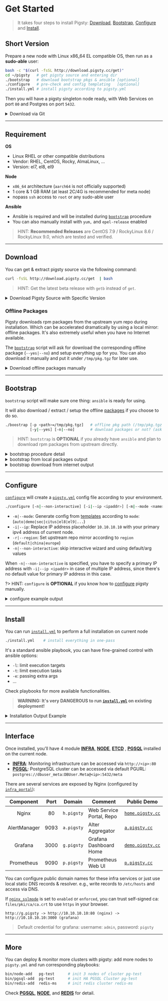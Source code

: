 # Get Started

> It takes four steps to install Pigsty: [Download](#download), [Bootstrap](#bootstrap), [Configure](#configure) and [Install](#install).

## Short Version

Prepare a new node with Linux x86_64 EL compatible OS, then run as a **sudo-able** user:

```bash
bash -c "$(curl -fsSL http://download.pigsty.cc/get)"  
cd ~/pigsty   # get pigsty source and entering dir
./bootstrap   # download bootstrap pkgs & ansible [optional]
./configure   # pre-check and config templating   [optional] 
./install.yml # install pigsty according to pigsty.yml
```

Then you will have a pigsty singleton node ready, with Web Services on port `80` and Postgres on port `5432`.

<details><summary>Download via Git</summary>

You can also download pigsty source with `git`, don't forget to checkout a specific version.

```bash
git clone https://github.com/Vonng/pigsty;
cd pigsty; git checkout v2.0.0-rc3
```

</details>



-----------------------

## Requirement

**OS**

* Linux RHEL or other compatible distributions
* Vendor: RHEL, CentOS, Rocky, AlmaLinux, ...
* Version: el7, el8, el9

**Node**

* `x86_64` architecture (`aarch64` is not officially supported)
* 1 core & 1 GB RAM (at least 2C/4G is recommended for meta node)
* nopass `ssh` access to `root` or any sudo-able user

**Ansible**

* Ansible is required and will be installed during [`bootstrap`](#bootstrap) procedure
* You can also manually install with `yum,` and `epel-release` enabled

> HINT: **Recommended Releases** are CentOS 7.9 / RockyLinux 8.6 / RockyLinux 9.0, which are tested and verified.




-----------------------

## Download

You can get & extract pigsty source via the following command:

```bash
curl -fsSL http://download.pigsty.cc/get  | bash
```

> HINT: Get the latest beta release with `getb` instead of `get`.

<details><summary>Download Pigsty Source with Specific Version</summary>

If you want to download a specific version, use the following URLs:

```bash
VERSION=v2.0.0-rc3
https://github.com/Vonng/pigsty/releases/download/${VERSION}/pigsty-${VERSION}.tgz
```

For example, Pigsty v2.0.0-rc3 source can be acquired with:

```bash 
curl -L https://github.com/Vonng/pigsty/releases/download/v2.0.0-rc3/pigsty-v2.0.0-rc3.tgz -o ~/pigsty.tgz
curl -L http://download.pigsty.cc/v2.0.0-rc3/pigsty-v2.0.0-rc3.tgz -o ~/pigsty.tgz   # China CDN Mirror
```

</details>


### Offline Packages

Pigsty downloads rpm packages from the upstream yum repo during installation.
Which can be accelerated dramatically by using a local mirror: offline packages.
It's also extremely useful when you have no Internet available.

The [`bootstrap`](#bootstrap) script will ask for download the corresponding offline package (`--yes|--no`) and setup everything up for you.
You can also download it manually and put it under `/tmp/pkg.tgz` for later use.

<details><summary>Download offline packages manually</summary>

```bash
VERSION=v2.0.0-rc3
OS_VERSION=$(rpm -q --qf "%{VERSION}" $(rpm -q --whatprovides redhat-release) | grep -o '^[^.]\+')
ARCH=$(uname -m)
FILENAME=pigsty-pkg-${VERSION}.el${OS_VERSION}.${ARCH}.tgz
PKG_URL="https://github.com/Vonng/pigsty/releases/download/${VERSION}/${FILENAME}"
echo ${PKG_URL} && curl -L ${PKG_URL} -o /tmp/pkg.tgz
```

For example, Pigsty v2.0.0-rc3 on EL7.x86_64 will have the following packages: 

```bash
curl -L https://github.com/Vonng/pigsty/releases/download/v2.0.0-rc3/pigsty-pkg-v2.0.0-rc3.el7.x86_64.tgz  -o /tmp/pkg.tgz
curl -L http://download.pigsty.cc/v2.0.0-rc3/pigsty-pkg-v2.0.0-rc3.el7.x86_64.tgz -o /tmp/pkg.tgz  # China CDN Mirror
```

> Not all combinations of OS and architecture are supported yet. Please check the official release page.

</details>









-----------------------

## Bootstrap

`bootstrap` script will make sure one thing: `ansible` is ready for using. 

It will also download / extract / setup the offline [packages](#offline-packages) if you choose to do so.

```bash
./boostrap [-p <path>=/tmp/pkg.tgz]   # offline pkg path (/tmp/pkg.tgz by default)
           [-y|--yes] [-n|--no]       # download packages or not? (ask by default)
```

> HINT: `bootstrap` is **OPTIONAL** if you already have `ansible` and plan to download rpm packages from upstream directly.

<details><summary>bootstrap procedure detail</summary>

1. Check preconditions

2. Check local repo exists ?
   * Y -> create `/etc/yum.repos.d/pigsty-local.repo` to enable it
   * N -> Download offline package from the Internet? 
     * Y -> Download from Github / CDN and extract & enable it
     * N -> Add basic os upstream repo file manually ?
          * Y -> add according to region / releasever
          * N -> leave it to user's default configuration
  * Now we have an available repo for installing ansible
    * Precedence: local `pkg.tgz` > downloaded `pkg.tgz` > upstream > user provide

3. install boot utils from the available repo

   * el7,8,9: `nginx wget sshpass createrepo_c yum-utils`
   * el8,9 extra: `dnf-utils modulemd-tools python3-jmespath`

4. Check ansible availability.

</details>


<details><summary>bootstrap from local packages output</summary>

If `/tmp/pkg.tgz` already exists, bootstrap will use it directly:

```bash
bootstrap pigsty v2.0.0-rc3 begin
[ OK ] region = china
[ OK ] kernel = Linux
[ OK ] machine = x86_64
[ OK ] release = 7.9.2009
[ OK ] sudo = vagrant ok
[ OK ] cache = /tmp/pkg.tgz exists
[ OK ] repo = extract from /tmp/pkg.tgz
[ OK ] repo file = use /etc/yum.repos.d/pigsty-local.repo
[ OK ] repo cache = created
[ OK ] install el7 utils
....(yum install ansible output)
[ OK ] ansible = ansible 2.9.27
[ OK ] boostrap pigsty complete
proceed with ./configure
```

</details>

<details><summary>bootstrap download from internet output</summary>

Download `pkg.tgz` from Github and extract it:

```bash
bootstrap pigsty v2.0.0-rc3 begin
[ OK ] region = china
[ OK ] kernel = Linux
[ OK ] machine = x86_64
[ OK ] release = 7.9.2009
[ OK ] sudo = vagrant ok
[ IN ] Cache /tmp/pkg.tgz not exists, download? (y/n):
=> y
[ OK ] download from Github http://download.pigsty.cc/v2.0.0-rc3/pigsty-pkg-v2.0.0-rc3.el7.x86_64.tgz to /tmp/pkg.tgz
  % Total    % Received % Xferd  Average Speed   Time    Time     Time  Current
                                 Dload  Upload   Total   Spent    Left  Speed
100  913M  100  913M    0     0   661k      0  0:23:33  0:23:33 --:--:--  834k
[ OK ] repo = extract from /tmp/pkg.tgz
[ OK ] repo file = use /etc/yum.repos.d/pigsty-local.repo
[ OK ] repo cache = created
[ OK ] install el7 utils
...... (yum install createrepo_c sshpass unzip output) 
==================================================================================================================
 Package                        Arch                Version                       Repository                 Size
==================================================================================================================
Installing:
 createrepo_c                   x86_64              0.10.0-20.el7                 pigsty-local               65 k
 sshpass                        x86_64              1.06-2.el7                    pigsty-local               21 k
 unzip                          x86_64              6.0-24.el7_9                  pigsty-local              172 k
Installing for dependencies:
 createrepo_c-libs              x86_64              0.10.0-20.el7                 pigsty-local               89 k

Transaction Summary
==================================================================================================================
...... (yum install ansible output)
==================================================================================================================
 Package                                      Arch            Version                 Repository             Size
==================================================================================================================
Installing:
 ansible                                      noarch          2.9.27-1.el7            pigsty-local           17 M
Installing for dependencies:
 PyYAML                                       x86_64          3.10-11.el7             pigsty-local          153 k
 libyaml                                      x86_64          0.1.4-11.el7_0          pigsty-local           55 k
 python-babel                                 noarch          0.9.6-8.el7             pigsty-local          1.4 M
 python-backports                             x86_64          1.0-8.el7               pigsty-local          5.8 k
 python-backports-ssl_match_hostname          noarch          3.5.0.1-1.el7           pigsty-local           13 k
 python-cffi                                  x86_64          1.6.0-5.el7             pigsty-local          218 k
 python-enum34                                noarch          1.0.4-1.el7             pigsty-local           52 k
 python-idna                                  noarch          2.4-1.el7               pigsty-local           94 k
 python-ipaddress                             noarch          1.0.16-2.el7            pigsty-local           34 k
 python-jinja2                                noarch          2.7.2-4.el7             pigsty-local          519 k
 python-markupsafe                            x86_64          0.11-10.el7             pigsty-local           25 k
 python-paramiko                              noarch          2.1.1-9.el7             pigsty-local          269 k
 python-ply                                   noarch          3.4-11.el7              pigsty-local          123 k
 python-pycparser                             noarch          2.14-1.el7              pigsty-local          104 k
 python-setuptools                            noarch          0.9.8-7.el7             pigsty-local          397 k
 python-six                                   noarch          1.9.0-2.el7             pigsty-local           29 k
 python2-cryptography                         x86_64          1.7.2-2.el7             pigsty-local          502 k
 python2-httplib2                             noarch          0.18.1-3.el7            pigsty-local          125 k
 python2-jmespath                             noarch          0.9.4-2.el7             pigsty-local           41 k
 python2-pyasn1                               noarch          0.1.9-7.el7             pigsty-local          100 k

Transaction Summary
==================================================================================================================
...
Complete!
[ OK ] ansible = ansible 2.9.27
[ OK ] boostrap pigsty complete
proceed with ./configure
```

</details>





-----------------------

## Configure

[`configure`](Config) will create a [`pigsty.yml`](https://github.com/Vonng/pigsty/blob/master/pigsty.yml) config file according to your environment.

```bash
./configure [-n|--non-interactive] [-i|--ip <ipaddr>] [-m|--mode <name>] [-r|--region <default|china|europe>]
```

* `-m|--mode`: Generate config from [templates](https://github.com/Vonng/pigsty/tree/master/files/pigsty) according to `mode`: (`auto|demo|sec|citus|el8|el9|...`)
* `-i|--ip`: Replace IP address placeholder `10.10.10.10` with your primary ipv4 address of current node.
* `-r|--region`: Set upstream repo mirror according to `region` (`default|china|europe`)
* `-n|--non-interactive`: skip interactive wizard and using default/arg values

When `-n|--non-interactive` is specified, you have to specify a primary IP address with `-i|--ip <ipaddr>` in case of multiple IP address, since there's no default value for primary IP address in this case.

?> HINT: `configure` is **OPTIONAL** if you know how to [configure](Config) pigsty manually.


<details><summary>configure example output</summary>

```bash
[vagrant@meta pigsty]$ ./configure
configure pigsty v2.0.0-rc3 begin
[ OK ] region = china
[ OK ] kernel = Linux
[ OK ] machine = x86_64
[ OK ] sudo = vagrant ok
[ OK ] ssh = vagrant@127.0.0.1 ok
[WARN] Multiple IP address candidates found:
    (1) 10.0.2.15	    inet 10.0.2.15/24 brd 10.0.2.255 scope global noprefixroute dynamic eth0
    (2) 10.10.10.10	    inet 10.10.10.10/24 brd 10.10.10.255 scope global noprefixroute eth1
[ OK ] primary_ip = 10.10.10.10 (from demo)
[ OK ] admin = vagrant@10.10.10.10 ok
[ OK ] mode = demo (vagrant demo)
[ OK ] config = demo @ 10.10.10.10
[ OK ] ansible = ansible 2.9.27
[ OK ] configure pigsty done
proceed with ./install.yml
```

</details>





-----------------------

## Install

You can run [`install.yml`](https://github.com/Vonng/pigsty/blob/master/pigsty.yml) to perform a full installation on current node

```bash
./install.yml    # install everything in one-pass
```

It's a standard ansible playbook, you can have fine-grained control with ansible options:

* `-l`: limit execution targets
* `-t`: limit execution tasks
* `-e`: passing extra args
* ...

Check playbooks for more available functionalities.

> **WARNING: It's very DANGEROUS to run [`install.yml`](https://github.com/Vonng/pigsty/blob/master/install.yml) on existing deployment!**


<details><summary>Installation Output Example</summary>

```bash
[vagrant@meta pigsty]$ ./install.yml

PLAY [IDENTITY] ********************************************************************************************************************************

TASK [node_id : get node fact] *****************************************************************************************************************
changed: [10.10.10.12]
changed: [10.10.10.11]
changed: [10.10.10.13]
changed: [10.10.10.10]
...
...
PLAY RECAP **************************************************************************************************************************************************************************
10.10.10.10                : ok=288  changed=215  unreachable=0    failed=0    skipped=64   rescued=0    ignored=0
10.10.10.11                : ok=263  changed=194  unreachable=0    failed=0    skipped=88   rescued=0    ignored=1
10.10.10.12                : ok=263  changed=194  unreachable=0    failed=0    skipped=88   rescued=0    ignored=1
10.10.10.13                : ok=153  changed=121  unreachable=0    failed=0    skipped=53   rescued=0    ignored=1
localhost                  : ok=3    changed=0    unreachable=0    failed=0    skipped=4    rescued=0    ignored=0
```

</details>




-----------------------

## Interface

Once installed, you'll have 4 module [**INFRA**](INFRA), [**NODE**](NODE), [**ETCD**](ETCD) , [**PGSQL**](PGSQL) installed on the current node. 

* [**INFRA**](INFRA): Monitoring infrastructure can be accessed via `http://<ip>:80`
* [**PGSQL**](PGSQL): PostgreSQL cluster can be accessed via default PGURL: `postgres://dbuser_meta:DBUser.Meta@<ip>:5432/meta`

There are several services are exposed by Nginx (configured by [`infra_portal`](PARAM#infra_portal)):

|    Component  | Port |    Domain    |     Comment              |     Public Demo          |
| :-----------: | :--: | :----------: | ------------------------ | ------------------------ |
|     Nginx     |  80  |  `h.pigsty`  | Web Service Portal, Repo |  [`home.pigsty.cc`](http://home.pigsty.cc) |
| AlertManager  | 9093 |  `a.pigsty`  | Alter Aggregator         |  [`a.pigsty.cc`](http://a.pigsty.cc) |
|    Grafana    | 3000 |  `g.pigsty`  | Grafana Dashboard Home   |  [`demo.pigsty.cc`](http://demo.pigsty.cc) |
|  Prometheus   | 9090 |  `p.pigsty`  | Prometheus Web UI        |  [`p.pigsty.cc`](http://p.pigsty.cc) |

You can configure public domain names for these infra services or just use local static DNS records & resolver.
e.g., write records to `/etc/hosts` and access via DNS.

If [`nginx_sslmode`](PARAM#nginx_sslmode) is set to `enabled` or `enforced`, you can trust self-signed ca: `files/pki/ca/ca.crt` to use `https` in your browser.

```
http://g.pigsty ️-> http://10.10.10.10:80 (nginx) -> http://10.10.10.10:3000 (grafana)
```




> Default credential for grafana: username: `admin`, password: `pigsty`



-----------------------

## More

You can deploy & monitor more clusters with pigsty: add more nodes to `pigsty.yml` and run corresponding playbooks:

```bash
bin/node-add   pg-test      # init 3 nodes of cluster pg-test
bin/pgsql-add  pg-test      # init HA PGSQL Cluster pg-test
bin/redis-add  redis-ms     # init redis cluster redis-ms
```

Check [**PGSQL**](PGSQL), [**NODE**](NODE), and [**REDIS**](REDIS) for detail.
